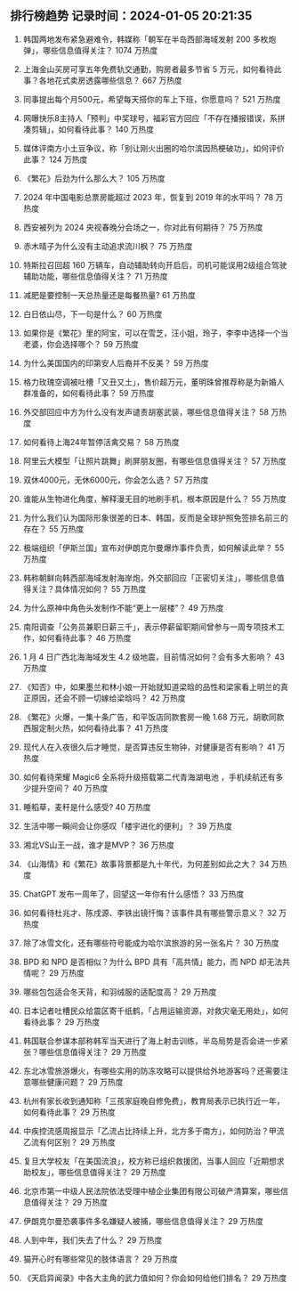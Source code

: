 
## 排行榜趋势 记录时间：2024-01-05 20:21:35
  
  1. 韩国两地发布紧急避难令，韩媒称「朝军在半岛西部海域发射 200 多枚炮弹」，哪些信息值得关注？ 1074 万热度
    
  2. 上海金山买房可享五年免费轨交通勤，购房者最多节省 5 万元，如何看待此事？各地花式卖房透露哪些信息？ 667 万热度
    
  3. 同事提出每个月500元，希望每天搭你的车上下班，你愿意吗？ 521 万热度
    
  4. 网曝快乐8主持人「预判」中奖球号，福彩官方回应「不存在播报错误，系拼凑剪辑」，如何看待此事？ 140 万热度
    
  5. 媒体评南方小土豆争议，称「别让刚火出圈的哈尔滨因热梗破功」，如何评价此事？ 124 万热度
    
  6. 《繁花》后劲为什么那么大？ 105 万热度
    
  7. 2024 年中国电影总票房能超过 2023 年，恢复到 2019 年的水平吗？ 78 万热度
    
  8. 西安被列为 2024 央视春晚分会场之一，你对此有何期待？ 75 万热度
    
  9. 赤木晴子为什么没有主动追求流川枫？ 75 万热度
    
  10. 特斯拉召回超 160 万辆车，自动辅助转向开启后，司机可能误用2级组合驾驶辅助功能，哪些信息值得关注？ 71 万热度
    
  11. 减肥是要控制一天总热量还是每餐热量? 61 万热度
    
  12. 白日依山尽，下一句是什么？ 60 万热度
    
  13. 如果你是《繁花》里的阿宝，可以在雪芝，汪小姐，玲子，李李中选择一个当老婆，你会选择哪个？ 59 万热度
    
  14. 为什么美国国内的印第安人后裔并不反美？ 59 万热度
    
  15. 格力玫瑰空调被吐槽「又丑又土」，售价超万元，董明珠曾推荐称是为新婚人群准备的，如何看待此事？ 59 万热度
    
  16. 外交部回应中方为什么没有发声谴责胡塞武装，哪些信息值得关注？ 58 万热度
    
  17. 如何看待上海24年暂停活禽交易？ 58 万热度
    
  18. 阿里云大模型「让照片跳舞」刷屏朋友圈，有哪些信息值得关注？ 57 万热度
    
  19. 双休4000元，无休6000元，你会怎么选？ 57 万热度
    
  20. 谁能从生物进化角度，解释漫无目的地刷手机，根本原因是什么？ 55 万热度
    
  21. 为什么我们认为国际形象很差的日本、韩国，反而是全球护照免签排名前三的存在？ 55 万热度
    
  22. 极端组织「伊斯兰国」宣布对伊朗克尔曼爆炸事件负责，如何解读此举？ 55 万热度
    
  23. 韩称朝鲜向韩西部海域发射海岸炮，外交部回应「正密切关注」，哪些信息值得关注？具体情况如何？ 55 万热度
    
  24. 为什么原神中角色头发制作不能“更上一层楼”？ 49 万热度
    
  25. 南阳调查「公务员兼职日薪三千」，表示停薪留职期间曾参与一周专项技术工作，如何看待此事？ 46 万热度
    
  26. 1 月 4 日广西北海海域发生 4.2 级地震，目前情况如何？会有多大影响？ 43 万热度
    
  27. 《知否》中，如果墨兰和林小娘一开始就知道梁晗的品性和梁家看上明兰的真正原因，还会不顾一切嫁给梁晗吗？ 42 万热度
    
  28. 《繁花》火爆，一集十条广告，和平饭店同款套房一晚 1.68 万元，胡歌同款西服定制火热，如何看待此事？ 41 万热度
    
  29. 现代人在入夜很久后才睡觉，是否算违反生物钟，对健康是否有影响？ 41 万热度
    
  30. 如何看待荣耀 Magic6 全系将升级搭载第二代青海湖电池 ，手机续航还有多少提升空间？ 40 万热度
    
  31. 睡稻草，麦秆是什么感受? 40 万热度
    
  32. 生活中哪一瞬间会让你感叹「楼宇进化的便利」？ 39 万热度
    
  33. 湘北VS山王一战，谁才是MVP？ 36 万热度
    
  34. 《山海情》和《繁花》故事背景都是九十年代，为何差别如此之大？ 34 万热度
    
  35. ChatGPT 发布一周年了，回望这一年你有什么感悟？ 33 万热度
    
  36. 如何看待杜兆才、陈戌源、李铁出镜忏悔？该事件具有哪些警示意义？ 32 万热度
    
  37. 除了冰雪文化，还有哪些符号能成为哈尔滨旅游的另一张名片？ 30 万热度
    
  38. BPD 和 NPD 是否相似？为什么 BPD 具有「高共情」能力，而 NPD 却无法共情呢？ 29 万热度
    
  39. 哪些包包适合冬天背，和羽绒服的适配度高？ 29 万热度
    
  40. 日本记者吐槽民众给震区寄千纸鹤，「占用运输资源，对救灾毫无用处」，如何看待此事？ 29 万热度
    
  41. 韩国联合参谋本部称韩军当天进行了海上射击训练，半岛局势是否会进一步紧张？哪些信息值得关注？ 29 万热度
    
  42. 东北冰雪旅游爆火，有哪些实用的防冻攻略可以提供给外地游客吗？还需要注意哪些健康问题？ 29 万热度
    
  43. 杭州有家长收到通知称「三孩家庭晚自修免费」，教育局表示已执行近一年，如何看待此事？ 29 万热度
    
  44. 中疾控流感周报显示「乙流占比持续上升，北方多于南方」，如何防治？甲流乙流有何区别？ 29 万热度
    
  45. 复旦大学校友「在美国流浪」，校方称已组织救援团，当事人回应「近期想求助校友」，哪些信息值得关注？ 29 万热度
    
  46. 北京市第一中级人民法院依法受理中植企业集团有限公司破产清算案，哪些信息值得关注？ 29 万热度
    
  47. 伊朗克尔曼恐袭事件多名嫌疑人被捕，哪些信息值得关注？ 29 万热度
    
  48. 人到中年，我们失去了什么？ 29 万热度
    
  49. 猫开心时有哪些常见的肢体语言？ 29 万热度
    
  50. 《天启异闻录》中各大主角的武力值如何？你会如何给他们排名？ 29 万热度
    